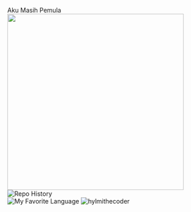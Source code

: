 Aku Masih Pemula <br>
<img src='https://counter.seku.su/cmoe?name=hylmithecoder&theme=r34' width="400px">
![Repo History](https://github-readme-stats.vercel.app/api?username=hylmithecoder&show_icons=true&theme=gruvbox) <br>
![My Favorite Language](https://github-readme-stats.vercel.app/api/top-langs/?username=hylmithecoder&layout=pie)
![hylmithecoder](https://counter.seku.su/cmoe?name=hylmithecoder)
